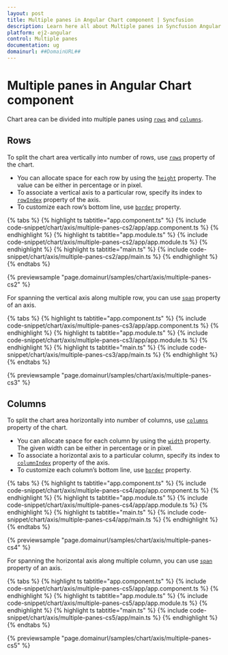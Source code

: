 ```yaml
---
layout: post
title: Multiple panes in Angular Chart component | Syncfusion
description: Learn here all about Multiple panes in Syncfusion Angular Chart component of Syncfusion Essential JS 2 and more.
platform: ej2-angular
control: Multiple panes 
documentation: ug
domainurl: ##DomainURL##
---
```


# Multiple panes in Angular Chart component

Chart area can be divided into multiple panes using [`rows`](https://ej2.syncfusion.com/angular/documentation/api/chart/rowDirective/) and [`columns`](https://ej2.syncfusion.com/angular/documentation/api/chart/columnDirective/).

## Rows

To split the chart area vertically into number of rows, use [`rows`](https://ej2.syncfusion.com/angular/documentation/api/chart/rowDirective/) property of the chart.

* You can allocate space for each row by using the [`height`](https://ej2.syncfusion.com/angular/documentation/api/chart/rowDirective/#height) property. The value can be either in percentage or in pixel.
* To associate a vertical axis to a particular row, specify its index to [`rowIndex`](https://ej2.syncfusion.com/angular/documentation/api/chart/axisDirective/#rowindex-number) property of the axis.
* To customize each row’s bottom line, use [`border`](https://ej2.syncfusion.com/angular/documentation/api/chart/rowDirective/#border-bordermodel) property.

{% tabs %}
{% highlight ts tabtitle="app.component.ts" %}
{% include code-snippet/chart/axis/multiple-panes-cs2/app/app.component.ts %}
{% endhighlight %}
{% highlight ts tabtitle="app.module.ts" %}
{% include code-snippet/chart/axis/multiple-panes-cs2/app/app.module.ts %}
{% endhighlight %}
{% highlight ts tabtitle="main.ts" %}
{% include code-snippet/chart/axis/multiple-panes-cs2/app/main.ts %}
{% endhighlight %}
{% endtabs %}
  
{% previewsample "page.domainurl/samples/chart/axis/multiple-panes-cs2" %}

For spanning the vertical axis along multiple row, you can use [`span`](https://ej2.syncfusion.com/angular/documentation/api/chart/axisDirective/#span) property of an axis.

{% tabs %}
{% highlight ts tabtitle="app.component.ts" %}
{% include code-snippet/chart/axis/multiple-panes-cs3/app/app.component.ts %}
{% endhighlight %}
{% highlight ts tabtitle="app.module.ts" %}
{% include code-snippet/chart/axis/multiple-panes-cs3/app/app.module.ts %}
{% endhighlight %}
{% highlight ts tabtitle="main.ts" %}
{% include code-snippet/chart/axis/multiple-panes-cs3/app/main.ts %}
{% endhighlight %}
{% endtabs %}
  
{% previewsample "page.domainurl/samples/chart/axis/multiple-panes-cs3" %}

## Columns

To split the chart area horizontally into number of columns, use [`columns`](https://ej2.syncfusion.com/angular/documentation/api/chart/columnDirective/) property of the chart.

* You can allocate space for each column by using the [`width`](https://ej2.syncfusion.com/angular/documentation/api/chart/columnDirective/#width)
property. The given width can be either in percentage or in pixel.
* To associate a horizontal axis to a particular column, specify its index to [`columnIndex`](https://ej2.syncfusion.com/angular/documentation/api/chart/axisDirective/#columnindex) property of the axis.
* To customize each column’s bottom line, use [`border`](https://ej2.syncfusion.com/angular/documentation/api/chart/columnDirective/#border) property.

{% tabs %}
{% highlight ts tabtitle="app.component.ts" %}
{% include code-snippet/chart/axis/multiple-panes-cs4/app/app.component.ts %}
{% endhighlight %}
{% highlight ts tabtitle="app.module.ts" %}
{% include code-snippet/chart/axis/multiple-panes-cs4/app/app.module.ts %}
{% endhighlight %}
{% highlight ts tabtitle="main.ts" %}
{% include code-snippet/chart/axis/multiple-panes-cs4/app/main.ts %}
{% endhighlight %}
{% endtabs %}
  
{% previewsample "page.domainurl/samples/chart/axis/multiple-panes-cs4" %}

For spanning the horizontal axis along multiple column, you can use [`span`](https://ej2.syncfusion.com/angular/documentation/api/chart/axisDirective/#span) property of an axis.

{% tabs %}
{% highlight ts tabtitle="app.component.ts" %}
{% include code-snippet/chart/axis/multiple-panes-cs5/app/app.component.ts %}
{% endhighlight %}
{% highlight ts tabtitle="app.module.ts" %}
{% include code-snippet/chart/axis/multiple-panes-cs5/app/app.module.ts %}
{% endhighlight %}
{% highlight ts tabtitle="main.ts" %}
{% include code-snippet/chart/axis/multiple-panes-cs5/app/main.ts %}
{% endhighlight %}
{% endtabs %}
  
{% previewsample "page.domainurl/samples/chart/axis/multiple-panes-cs5" %}
